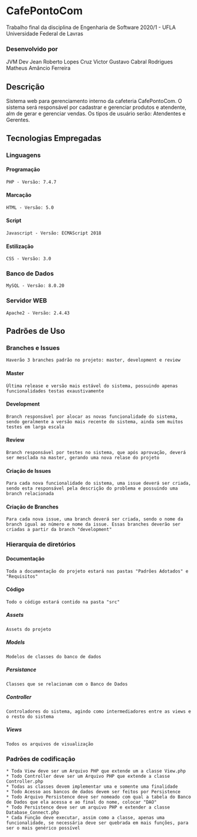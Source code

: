 # CafePontoCom
Trabalho final da disciplina de Engenharia de Software 2020/1 - UFLA Universidade Federal de Lavras
### Desenvolvido por
JVM Dev
Jean Roberto Lopes Cruz
Victor Gustavo Cabral Rodrigues
Matheus Amâncio Ferreira
## Descrição
Sistema web para gerenciamento interno da cafeteria CafePontoCom.
O sistema será responsável por cadastrar e gerenciar produtos e atendente, alm de gerar e gerenciar vendas.
Os tipos de usuário serão: Atendentes e Gerentes. 
## Tecnologias Empregadas
### Linguagens
#### Programação
	PHP - Versão: 7.4.7
#### Marcação
	HTML - Versão: 5.0
#### Script
	Javascript - Versão: ECMAScript 2018
#### Estilização
    CSS - Versão: 3.0
### Banco de Dados
	MySQL - Versão: 8.0.20
### Servidor WEB
	Apache2 - Versão: 2.4.43
## Padrões de Uso
### Branches e Issues
    Haverão 3 branches padrão no projeto: master, development e review
#### Master
    Última release e versão mais estável do sistema, possuindo apenas funcionalidades testas exaustivamente
#### Development
    Branch responsável por alocar as novas funcionalidade do sistema, sendo geralmente a versão mais recente do sistema, ainda sem muitos testes em larga escala
#### Review
    Branch responsável por testes no sistema, que após aprovação, deverá ser mesclada na master, gerando uma nova relase do projeto
#### Criação de Issues
    Para cada nova funcionalidade do sistema, uma issue deverá ser criada, sendo esta responsável pela descrição do problema e possuindo uma branch relacionada
#### Criação de Branches
    Para cada nova issue, uma branch deverá ser criada, sendo o nome da branch igual ao número e nome da issue. Essas branches deverão ser criadas a partir da branch "development"
### Hierarquia de diretórios
#### Documentação
    Toda a documentação do projeto estará nas pastas "Padrões Adotados" e "Requisitos"
#### Código
    Todo o código estará contido na pasta "src"
##### Assets
    Assets do projeto
#####  Models
    Modelos de classes do banco de dados
##### Persistance
    Classes que se relacionam com o Banco de Dados
##### Controller
    Controladores do sistema, agindo como intermediadores entre as views e o resto do sistema
##### Views
    Todos os arquivos de visualização
### Padrões de codificação
    * Toda View deve ser um Arquivo PHP que extende um a classe View.php
    * Todo Controller deve ser um Arquivo PHP que extende a classe Controller.php
    * Todas as classes devem implementar uma e somente uma finalidade
    * Todo Acesso aos bancos de dados devem ser feitos por Persistence
    * Todo Arquivo Persistence deve ser nomeado com qual a tabela do Banco de Dados que ela acessa e ao final do nome, colocar "DAO"
    * Todo Persistence deve ser um arquivo PHP e extender a classe Database_Connect.php
    * Cada Função deve executar, assim como a classe, apenas uma funcionalidade, se necessária deve ser quebrada em mais funções, para ser o mais genérico possível
